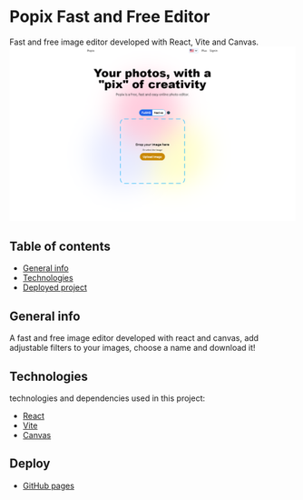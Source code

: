 # Popix Fast and Free Editor
Fast and free image editor developed with React, Vite and Canvas.
![Main page](https://github.com/byronjvh/PopixImageEditor/blob/main/src/assets/project1.png?raw=true)

## Table of contents
* [General info](#general-info)
* [Technologies](#technologies)
* [Deployed project](#deploy)

## General info
A fast and free image editor developed with react and canvas, add adjustable filters to your images, choose a name and download it!

## Technologies
technologies and dependencies used in this project:
* [React](https://es.reactjs.org/)
* [Vite](https://vitejs.dev/)
* [Canvas](https://developer.mozilla.org/es/docs/Web/API/Canvas_API)

## Deploy
* [GitHub pages](https://byronjvh.github.io/PopixImageEditor/)
